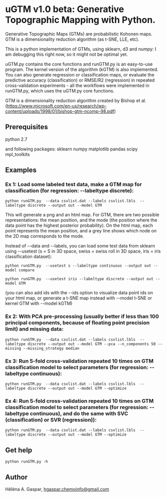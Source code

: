# uGTM v1.0 beta: Generative Topographic Mapping with Python.

Generative Topographic Maps (GTMs) are probabilistic Kohonen maps. GTM is a dimensionality reduction algorithm (as t-SNE, LLE, etc).

This is a python implementation of GTMs, using sklearn, d3 and numpy: I am debugging this right now, so it might not be optimal yet. 

uGTM.py contains the core functions and runGTM.py is an easy-to-use program. The kernel version of the algorithm (kGTM) is also implemented. You can also generate regression or classification maps, or evaluate the predictive accuracy (classification) or RMSE/R2 (regression) in repeated cross-validation experiments - all the workflows were implemented in runGTM.py, which uses the uGTM.py core functions.

GTM is a dimensionality reduction algorithm created by Bishop et al. (https://www.microsoft.com/en-us/research/wp-content/uploads/1998/01/bishop-gtm-ncomp-98.pdf)


## Prerequisites
python 2.7

and following packages:
sklearn
numpy 
matplotlib
pandas
scipy
mpl_toolkits

## Examples

### Ex 1: Load some labeled test data, make a GTM map for classification (for regression: --labeltype discrete): 

```
python runGTM.py  --data csvlist.dat --labels csvlist.lbls  --labeltype discrete --output out --model GTM
```
This will generate a png and an html map. For GTM, there are two possible representations: the mean position, and the mode (the position where the data point has the highest posterior probability). On the html map, each point represents the mean position, and a grey line shows which node on the 2D map corresponds to the mode.

Instead of --data and --labels, you can load some test data from sklearn using --usetest (s = S in 3D space, swiss = swiss roll in 3D space, iris = iris classification dataset):

```
python runGTM.py  --usetest s --labeltype continuous --output out --model compare
```

```
python runGTM.py  --usetest iris --labeltype discrete --output out --model GTM
```

(you can also add ids with the --ids option to visualize data point ids on your html map, or generate a t-SNE map instead with --model t-SNE or kernel GTM with --model kGTM)

### Ex 2: With PCA pre-processing (usually better if less than 100 principal components, because of floating point precision limit) and missing data:

```
python runGTM.py  --data csvlist.dat --labels csvlist.lbls  --labeltype discrete --output out --model GTM --pca --n_components 50 --missing --missing_strategy median
```

### Ex 3: Run 5-fold cross-validation repeated 10 times on GTM classification model to select parameters (for regression: --labeltype continuous): 

```
python runGTM.py  --data csvlist.dat --labels csvlist.lbls  --labeltype discrete --output out --model GTM --optimize
```


### Ex 4: Run 5-fold cross-validation repeated 10 times on GTM classification model to select parameters (for regression: --labeltype continuous), and do the same with SVC (classification) or SVR (regression)):

```
python runGTM.py  --data csvlist.dat --labels csvlist.lbls  --labeltype discrete --output out --model GTM --optimize
```

## Get help

```
python runGTM.py -h
```


## Author

Héléna A. Gaspar, hgaspar.chemoinfo@gmail.com


